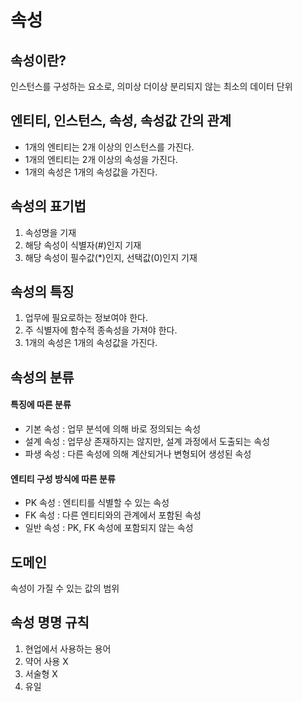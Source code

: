 # 속성
## 속성이란?
인스턴스를 구성하는 요소로, 의미상 더이상 분리되지 않는 최소의 데이터 단위

## 엔티티, 인스턴스, 속성, 속성값 간의 관계
- 1개의 엔티티는 2개 이상의 인스턴스를 가진다.
- 1개의 엔티티는 2개 이상의 속성을 가진다.
- 1개의 속성은 1개의 속성값을 가진다.

## 속성의 표기법
1. 속성명을 기재
2. 해당 속성이 식별자(#)인지 기재
3. 해당 속성이 필수값(*)인지, 선택값(0)인지 기재

## 속성의 특징
1. 업무에 필요로하는 정보여야 한다.
2. 주 식별자에 함수적 종속성을 가져야 한다.
3. 1개의 속성은 1개의 속성값을 가진다.

## 속성의 분류
#### 특징에 따른 분류
- 기본 속성 : 업무 분석에 의해 바로 정의되는 속성
- 설계 속성 : 업무상 존재하지는 않지만, 설계 과정에서 도출되는 속성
- 파생 속성 : 다른 속성에 의해 계산되거나 변형되어 생성된 속성

#### 엔티티 구성 방식에 따른 분류
- PK 속성 : 엔티티를 식별할 수 있는 속성
- FK 속성 : 다른 엔티티와의 관계에서 포함된 속성
- 일반 속성 : PK, FK 속성에 포함되지 않는 속성

## 도메인
속성이 가질 수 있는 값의 범위

## 속성 명명 규칙
1. 현업에서 사용하는 용어
2. 약어 사용 X
3. 서술형 X
4. 유일
